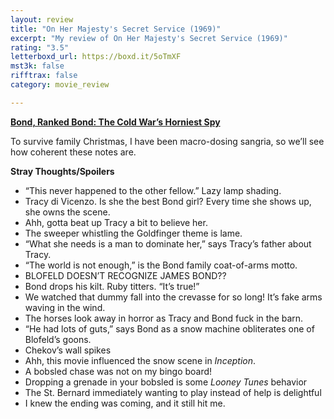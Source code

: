 ```yaml
---
layout: review
title: "On Her Majesty's Secret Service (1969)"
excerpt: "My review of On Her Majesty's Secret Service (1969)"
rating: "3.5"
letterboxd_url: https://boxd.it/5oTmXF
mst3k: false
rifftrax: false
category: movie_review

---
```


<b><a href="https://boxd.it/r6gwI">Bond, Ranked Bond: The Cold War’s Horniest Spy</a></b>

To survive family Christmas, I have been macro-dosing sangria, so we’ll see how coherent these notes are.

<b>Stray Thoughts/Spoilers</b>
* “This never happened to the other fellow.” Lazy lamp shading.
* Tracy di Vicenzo. Is she the best Bond girl? Every time she shows up, she owns the scene.
* Ahh, gotta beat up Tracy a bit to believe her.
* The sweeper whistling the Goldfinger theme is lame.
* “What she needs is a man to dominate her,” says Tracy’s father about Tracy.
* “The world is not enough,” is the Bond family coat-of-arms motto.
* BLOFELD DOESN’T RECOGNIZE JAMES BOND??
* Bond drops his kilt. Ruby titters. “It’s true!”
* We watched that dummy fall into the crevasse for so long! It’s fake arms waving in the wind.
* The horses look away in horror as Tracy and Bond fuck in the barn.
* “He had lots of guts,” says Bond as a snow machine obliterates one of Blofeld’s goons.
* Chekov’s wall spikes
* Ahh, this movie influenced the snow scene in <i>Inception</i>.
* A bobsled chase was not on my bingo board!
* Dropping a grenade in your bobsled is some <i>Looney Tunes</i> behavior
* The St. Bernard immediately wanting to play instead of help is delightful
* I knew the ending was coming, and it still hit me.